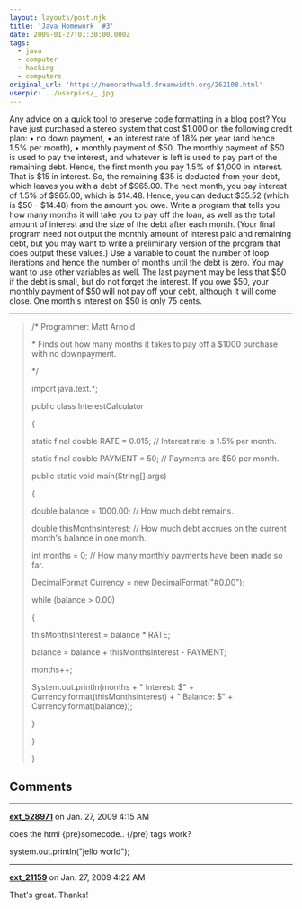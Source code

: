 ```yaml
---
layout: layouts/post.njk
title: 'Java Homework  #3'
date: 2009-01-27T01:30:00.000Z
tags:
  - java
  - computer
  - hacking
  - computers
original_url: 'https://nemorathwald.dreamwidth.org/262108.html'
userpic: ../userpics/_.jpg
---
```

Any advice on a quick tool to preserve code formatting in a blog post? You have just purchased a stereo system that cost $1,000 on the following credit plan: • no down payment, • an interest rate of 18% per year (and hence 1.5% per month), • monthly payment of $50. The monthly payment of $50 is used to pay the interest, and whatever is left is used to pay part of the remaining debt. Hence, the first month you pay 1.5% of $1,000 in interest. That is $15 in interest. So, the remaining $35 is deducted from your debt, which leaves you with a debt of $965.00. The next month, you pay interest of 1.5% of $965.00, which is $14.48. Hence, you can deduct $35.52 (which is $50 - $14.48) from the amount you owe. Write a program that tells you how many months it will take you to pay off the loan, as well as the total amount of interest and the size of the debt after each month. (Your final program need not output the monthly amount of interest paid and remaining debt, but you may want to write a preliminary version of the program that does output these values.) Use a variable to count the number of loop iterations and hence the number of months until the debt is zero. You may want to use other variables as well. The last payment may be less that $50 if the debt is small, but do not forget the interest. If you owe $50, your monthly payment of $50 will not pay off your debt, although it will come close. One month's interest on $50 is only 75 cents.

* * *

> /\* Programmer: Matt Arnold
> 
> \* Finds out how many months it takes to pay off a $1000 purchase with no downpayment.
> 
> \*/
> 
> import java.text.\*;
> 
> public class InterestCalculator 
> 
> {
> 
> static final double RATE = 0.015; // Interest rate is 1.5% per month.
> 
> static final double PAYMENT = 50; // Payments are $50 per month.
> 
> public static void main(String\[\] args) 
> 
> {
> 
> double balance = 1000.00; // How much debt remains.
> 
> double thisMonthsInterest; // How much debt accrues on the current month's balance in one month.
> 
> int months = 0; // How many monthly payments have been made so far.
> 
> DecimalFormat Currency = new DecimalFormat("#0.00");
> 
> while (balance > 0.00)
> 
> {
> 
> thisMonthsInterest = balance \* RATE;
> 
> balance = balance + thisMonthsInterest - PAYMENT;
> 
> months++;
> 
> System.out.println(months + " Interest: $" + Currency.format(thisMonthsInterest) + " Balance: $" + Currency.format(balance));
> 
> }    
> 
> }
> 
> }

## Comments

---

**[ext_528971](https://www.dreamwidth.org/users/ext_528971)** on Jan. 27, 2009 4:15 AM

does the html {pre}somecode.. {/pre} tags work?

system.out.println("jello world");

---

**[ext_21159](https://www.dreamwidth.org/users/ext_21159)** on Jan. 27, 2009 4:22 AM

That's great. Thanks!
